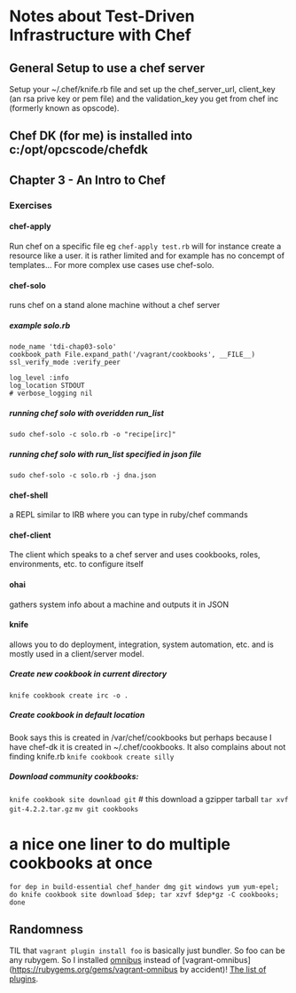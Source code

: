 # Notes about Test-Driven Infrastructure with Chef

## General Setup to use a chef server 
Setup your ~/.chef/knife.rb file and set up the chef_server_url, client_key (an rsa prive key or pem file) and the validation_key you get from chef inc (formerly known as opscode). 

## Chef DK (for me) is installed into c:/opt/opcscode/chefdk


## Chapter 3 - An Intro to Chef

### Exercises

#### chef-apply
Run chef on a specific file
eg `chef-apply test.rb` will for instance create a resource like a user.
it is rather limited and for example has no concempt of templates... 
For more complex use cases use chef-solo.

#### chef-solo
runs chef on a stand alone machine without a chef server

##### example solo.rb
```
node_name 'tdi-chap03-solo'
cookbook_path File.expand_path('/vagrant/cookbooks', __FILE__)
ssl_verify_mode :verify_peer

log_level :info
log_location STDOUT
# verbose_logging nil

```

##### running chef solo with overidden run_list
`sudo chef-solo -c solo.rb -o "recipe[irc]"`

##### running chef solo with run_list specified in json file
`sudo chef-solo -c solo.rb -j dna.json`

#### chef-shell
a REPL similar to IRB where you can type in ruby/chef commands

#### chef-client
The client which speaks to a chef server and uses cookbooks, roles, environments, etc. to configure itself

#### ohai
gathers system info about a machine and outputs it in JSON

#### knife
allows you to do deployment, integration, system automation, etc. and is mostly used in a client/server model.

##### Create new cookbook in current directory
`knife cookbook create irc -o .`

##### Create cookbook in default location
Book says this is created in /var/chef/cookbooks but perhaps because I have chef-dk 
it is created in ~/.chef/cookbooks. It also complains about not finding knife.rb
`knife cookbook create silly`

##### Download community cookbooks:
`knife cookbook site download git` # this download a gzipper tarball
`tar xvf git-4.2.2.tar.gz`
`mv git cookbooks`

# a nice one liner to do multiple cookbooks at once
`for dep in build-essential chef_hander dmg git windows yum yum-epel; do knife cookbook site download $dep; tar xzvf $dep*gz -C cookbooks; done`
## Randomness

TIL that `vagrant plugin install foo` is basically just bundler. So foo can be any rubygem. So I installed [omnibus](https://rubygems.org/gems/omnibus) instead of [vagrant-omnibus](https://rubygems.org/gems/vagrant-omnibus by accident)! [The list of plugins](https://github.com/mitchellh/vagrant/wiki/Available-Vagrant-Plugins). 
